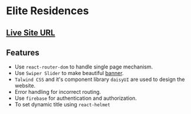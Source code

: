 # Elite Residences

## [Live Site URL](http://localhost:5173/)

## Features

- Use `react-router-dom` to handle single page mechanism.
- Use `Swiper Slider` to make beautiful [banner](https://swiperjs.com/get-started).
- `Talwind CSS` and it's component library `daisyUI` are used to design the website.
- Error handling for incorrect routing.
- Use `firebase` for authentication and authorization.
- To set dynamic title using `react-helmet`


